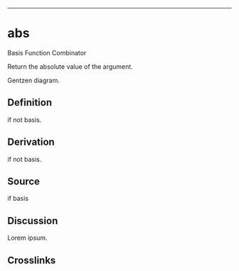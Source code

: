 ------------------------------------------------------------------------

# abs

Basis Function Combinator

Return the absolute value of the argument.

Gentzen diagram.

## Definition

if not basis.

## Derivation

if not basis.

## Source

if basis

## Discussion

Lorem ipsum.

## Crosslinks
